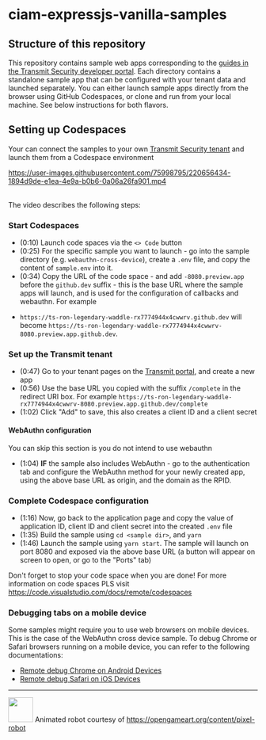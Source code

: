 # ciam-expressjs-vanilla-samples


## Structure of this repository

This repository contains sample web apps corresponding to the [guides in the Transmit Security developer portal](https://developer.transmitsecurity.com/guides/guides_intro/). Each directory contains a standalone sample app that can be configured with your tenant data and launched separately. You can either launch sample apps directly from the browser using GitHub Codespaces, or clone and run from your local machine. See below instructions for both flavors.



## Setting up Codespaces
Your can connect the samples to your own [Transmit Security tenant](https://portal.identity.security/) and launch them from a Codespace environment


https://user-images.githubusercontent.com/75998795/220656434-1894d9de-e1ea-4e9a-b0b6-0a06a26fa901.mp4



<br>
The video describes the following steps:



### Start Codespaces
* (0:10) Launch code spaces via the `<> Code` button
* (0:25) For the specific sample you want to launch - go into the sample directory (e.g.
   `webauthn-cross-device`), create a `.env` file, and copy the content of
`sample.env` into it.
* (0:34) Copy the URL of the code space - and add `-8080.preview.app` before the
   `github.dev` suffix - this is the base URL where the sample apps will
launch, and is used for the configuration of
callbacks and webauthn. For example
- `https://ts-ron-legendary-waddle-rx7774944x4cwwrv.github.dev` will become
  `https://ts-ron-legendary-waddle-rx7774944x4cwwrv-8080.preview.app.github.dev`.
  
### Set up the Transmit tenant 
* (0:47) Go to your tenant pages on the [Transmit portal](https://portal.identity.security/), and create a new app
* (0:56) Use the base URL you copied with the suffix `/complete` in the redirect URI
   box. For example
`https://ts-ron-legendary-waddle-rx7774944x4cwwrv-8080.preview.app.github.dev/complete`
* (1:02) Click "Add" to save, this also creates a client ID and a client secret

#### WebAuthn configuration
You can skip this section is you do not intend to use webauthn
* (1:04) **IF** the sample also includes WebAuthn - go to the authentication tab and configure the WebAuthn method for your
   newly created app, using the above base URL as origin, and the domain as the
RPID.

### Complete Codespace configuration
* (1:16) Now, go back to the application page and copy the value of application ID, client ID and client secret into the created `.env` file
* (1:35) Build the sample using `cd <sample dir>`, and `yarn`
* (1:46) Launch the sample using `yarn start`. The sample will launch on port 8080 and
   exposed via the above base URL (a button will appear on screen to open, or go
to the "Ports" tab)

Don't forget to stop your code space when you are done!
For more information on code spaces PLS visit https://code.visualstudio.com/docs/remote/codespaces

### Debugging tabs on a mobile device
Some samples might require you to use web browsers on mobile devices. This is the case of the WebAuthn cross device sample.
To debug Chrome or Safari browsers running on a mobile device, you can refer to the following documentations:
* [Remote debug Chrome on Android Devices](https://developer.chrome.com/docs/devtools/remote-debugging/)
* [Remote debug Safari on iOS Devices](https://webkit.org/web-inspector/enabling-web-inspector/)


---

<img src="https://user-images.githubusercontent.com/75998795/220656769-23c0ddda-cf03-4d45-94b9-9b32dd4b9750.gif" width="50" height="50"/> Animated robot courtesy of https://opengameart.org/content/pixel-robot

